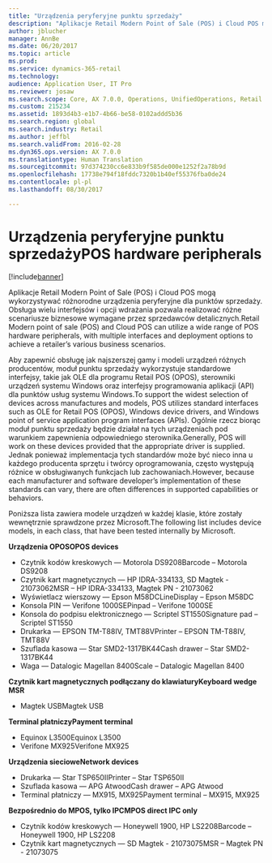 ```yaml
---
title: "Urządzenia peryferyjne punktu sprzedaży"
description: "Aplikacje Retail Modern Point of Sale (POS) i Cloud POS mogą wykorzystywać różnorodne urządzenia peryferyjne dla punktów sprzedaży. Obsługa wielu interfejsów i opcji wdrażania pozwala realizować różne scenariusze biznesowe wymagane przez sprzedawców detalicznych."
author: jblucher
manager: AnnBe
ms.date: 06/20/2017
ms.topic: article
ms.prod: 
ms.service: dynamics-365-retail
ms.technology: 
audience: Application User, IT Pro
ms.reviewer: josaw
ms.search.scope: Core, AX 7.0.0, Operations, UnifiedOperations, Retail
ms.custom: 215234
ms.assetid: 1893d4b3-e1b7-4b66-be58-0102addd5b36
ms.search.region: global
ms.search.industry: Retail
ms.author: jeffbl
ms.search.validFrom: 2016-02-28
ms.dyn365.ops.version: AX 7.0.0
ms.translationtype: Human Translation
ms.sourcegitcommit: 97d374230cc6e833b9f585de000e1252f2a78b9d
ms.openlocfilehash: 17738e794f18fddc7320b1b40ef55376fba0de24
ms.contentlocale: pl-pl
ms.lasthandoff: 08/30/2017

---
```


# <a name="pos-hardware-peripherals"></a><span data-ttu-id="41f6f-103">Urządzenia peryferyjne punktu sprzedaży</span><span class="sxs-lookup"><span data-stu-id="41f6f-103">POS hardware peripherals</span></span>

[!include[banner](includes/banner.md)]


<span data-ttu-id="41f6f-104">Aplikacje Retail Modern Point of Sale (POS) i Cloud POS mogą wykorzystywać różnorodne urządzenia peryferyjne dla punktów sprzedaży. Obsługa wielu interfejsów i opcji wdrażania pozwala realizować różne scenariusze biznesowe wymagane przez sprzedawców detalicznych.</span><span class="sxs-lookup"><span data-stu-id="41f6f-104">Retail Modern point of sale (POS) and Cloud POS can utilize a wide range of POS hardware peripherals, with multiple interfaces and deployment options to achieve a retailer’s various business scenarios.</span></span> 

<span data-ttu-id="41f6f-105">Aby zapewnić obsługę jak najszerszej gamy i modeli urządzeń różnych producentów, moduł punktu sprzedaży wykorzystuje standardowe interfejsy, takie jak OLE dla programu Retail POS (OPOS), sterowniki urządzeń systemu Windows oraz interfejsy programowania aplikacji (API) dla punktów usług systemu Windows.</span><span class="sxs-lookup"><span data-stu-id="41f6f-105">To support the widest selection of devices across manufactures and models, POS utilizes standard interfaces such as OLE for Retail POS (OPOS), Windows device drivers, and Windows point of service application program interfaces (APIs).</span></span> <span data-ttu-id="41f6f-106">Ogólnie rzecz biorąc moduł punktu sprzedaży będzie działał na tych urządzeniach pod warunkiem zapewnienia odpowiedniego sterownika.</span><span class="sxs-lookup"><span data-stu-id="41f6f-106">Generally, POS will work on these devices provided that the appropriate driver is supplied.</span></span> <span data-ttu-id="41f6f-107">Jednak ponieważ implementacja tych standardów może być nieco inna u każdego producenta sprzętu i twórcy oprogramowania, często występują różnice w obsługiwanych funkcjach lub zachowaniach.</span><span class="sxs-lookup"><span data-stu-id="41f6f-107">However, because each manufacturer and software developer’s implementation of these standards can vary, there are often differences in supported capabilities or behaviors.</span></span>

<span data-ttu-id="41f6f-108">Poniższa lista zawiera modele urządzeń w każdej klasie, które zostały wewnętrznie sprawdzone przez Microsoft.</span><span class="sxs-lookup"><span data-stu-id="41f6f-108">The following list includes device models, in each class, that have been tested internally by Microsoft.</span></span>

<span data-ttu-id="41f6f-109">**Urządzenia OPOS**</span><span class="sxs-lookup"><span data-stu-id="41f6f-109">**OPOS devices**</span></span>

-   <span data-ttu-id="41f6f-110">Czytnik kodów kreskowych — Motorola DS9208</span><span class="sxs-lookup"><span data-stu-id="41f6f-110">Barcode – Motorola DS9208</span></span>
-   <span data-ttu-id="41f6f-111">Czytnik kart magnetycznych — HP IDRA-334133, SD Magtek - 21073062</span><span class="sxs-lookup"><span data-stu-id="41f6f-111">MSR – HP IDRA-334133, Magtek PN - 21073062</span></span>
-   <span data-ttu-id="41f6f-112">Wyświetlacz wierszowy — Epson M58DC</span><span class="sxs-lookup"><span data-stu-id="41f6f-112">LineDisplay – Epson M58DC</span></span>
-   <span data-ttu-id="41f6f-113">Konsola PIN — Verifone 1000SE</span><span class="sxs-lookup"><span data-stu-id="41f6f-113">Pinpad – Verifone 1000SE</span></span>
-   <span data-ttu-id="41f6f-114">Konsola do podpisu elektronicznego — Scriptel ST1550</span><span class="sxs-lookup"><span data-stu-id="41f6f-114">Signature pad – Scriptel ST1550</span></span>
-   <span data-ttu-id="41f6f-115">Drukarka — EPSON TM-T88IV, TMT88V</span><span class="sxs-lookup"><span data-stu-id="41f6f-115">Printer – EPSON TM-T88IV, TMT88V</span></span>
-   <span data-ttu-id="41f6f-116">Szuflada kasowa — Star SMD2-1317BK44</span><span class="sxs-lookup"><span data-stu-id="41f6f-116">Cash drawer – Star SMD2-1317BK44</span></span>
-   <span data-ttu-id="41f6f-117">Waga — Datalogic Magellan 8400</span><span class="sxs-lookup"><span data-stu-id="41f6f-117">Scale – Datalogic Magellan 8400</span></span>

<span data-ttu-id="41f6f-118">**Czytnik kart magnetycznych podłączany do klawiatury**</span><span class="sxs-lookup"><span data-stu-id="41f6f-118">**Keyboard wedge MSR**</span></span>

-   <span data-ttu-id="41f6f-119">Magtek USB</span><span class="sxs-lookup"><span data-stu-id="41f6f-119">Magtek USB</span></span>

<span data-ttu-id="41f6f-120">**Terminal płatniczy**</span><span class="sxs-lookup"><span data-stu-id="41f6f-120">**Payment terminal**</span></span>

-   <span data-ttu-id="41f6f-121">Equinox L3500</span><span class="sxs-lookup"><span data-stu-id="41f6f-121">Equinox L3500</span></span>
-   <span data-ttu-id="41f6f-122">Verifone MX925</span><span class="sxs-lookup"><span data-stu-id="41f6f-122">Verifone MX925</span></span>

<span data-ttu-id="41f6f-123">**Urządzenia sieciowe**</span><span class="sxs-lookup"><span data-stu-id="41f6f-123">**Network devices**</span></span>

-   <span data-ttu-id="41f6f-124">Drukarka — Star TSP650II</span><span class="sxs-lookup"><span data-stu-id="41f6f-124">Printer – Star TSP650II</span></span>
-   <span data-ttu-id="41f6f-125">Szuflada kasowa — APG Atwood</span><span class="sxs-lookup"><span data-stu-id="41f6f-125">Cash drawer – APG Atwood</span></span>
-   <span data-ttu-id="41f6f-126">Terminal płatniczy — MX915, MX925</span><span class="sxs-lookup"><span data-stu-id="41f6f-126">Payment terminal – MX915, MX925</span></span>

<span data-ttu-id="41f6f-127">**Bezpośrednio do MPOS, tylko IPC**</span><span class="sxs-lookup"><span data-stu-id="41f6f-127">**MPOS direct IPC only**</span></span>

-   <span data-ttu-id="41f6f-128">Czytnik kodów kreskowych — Honeywell 1900, HP LS2208</span><span class="sxs-lookup"><span data-stu-id="41f6f-128">Barcode – Honeywell 1900, HP LS2208</span></span>
-   <span data-ttu-id="41f6f-129">Czytnik kart magnetycznych — SD Magtek - 21073075</span><span class="sxs-lookup"><span data-stu-id="41f6f-129">MSR – Magtek PN - 21073075</span></span>





